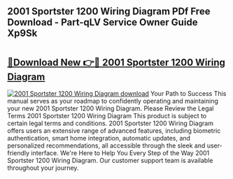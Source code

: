 ## 2001 Sportster 1200 Wiring Diagram PDf Free Download - Part-qLV Service Owner Guide Xp9Sk

# <h2><a href="http://dfpnuhx.blite.top/?on=2001+Sportster+1200+Wiring+Diagram">🔗Download New 👉🔴 2001 Sportster 1200 Wiring Diagram</a></h2>

[![2001 Sportster 1200 Wiring Diagram download](https://i.imgur.com/lujVjoI.png)](http://dfpnuhx.blite.top/?on=2001+Sportster+1200+Wiring+Diagram)
Your Path to Success This manual serves as your roadmap to confidently operating and maintaining your new 2001 Sportster 1200 Wiring Diagram. Please Review the Legal Terms 2001 Sportster 1200 Wiring Diagram This product is subject to certain legal terms and conditions. 2001 Sportster 1200 Wiring Diagram offers users an extensive range of advanced features, including biometric authentication, smart home integration, automatic updates, and personalized recommendations, all accessible through the sleek and user-friendly interface. We're Here to Help You Every Step of the Way 2001 Sportster 1200 Wiring Diagram. Our customer support team is available throughout your journey.
